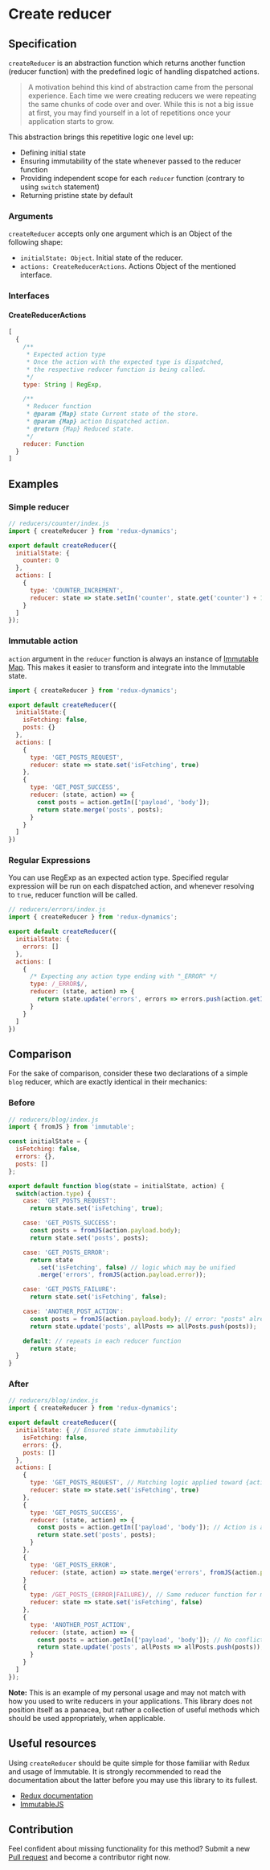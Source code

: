 # Create reducer

## Specification
`createReducer` is an abstraction function which returns another function (reducer function) with the predefined logic of handling dispatched actions.

> A motivation behind this kind of abstraction came from the personal experience. Each time we were creating reducers we were repeating the same chunks of code over and over. While this is not a big issue at first, you may find yourself in a lot of repetitions once your application starts to grow.

This abstraction brings this repetitive logic one level up:
* Defining initial state
* Ensuring immutability of the state whenever passed to the reducer function
* Providing independent scope for each `reducer` function (contrary to using `switch` statement)
* Returning pristine state by default

### Arguments
`createReducer` accepts only one argument which is an Object of the following shape:
* `initialState: Object`. Initial state of the reducer.
* `actions: CreateReducerActions`. Actions Object of the mentioned interface.

### Interfaces
#### CreateReducerActions
```js
[
  {
    /**
     * Expected action type
     * Once the action with the expected type is dispatched,
     * the respective reducer function is being called.
     */
    type: String | RegExp,

    /**
     * Reducer function
     * @param {Map} state Current state of the store.
     * @param {Map} action Dispatched action.
     * @return {Map} Reduced state.
     */
    reducer: Function
  }
]
```

## Examples
### Simple reducer

```js
// reducers/counter/index.js
import { createReducer } from 'redux-dynamics';

export default createReducer({
  initialState: {
    counter: 0
  },
  actions: [
    {
      type: 'COUNTER_INCREMENT',
      reducer: state => state.setIn('counter', state.get('counter') + 1)
    }
  ]
});
```

### Immutable action
`action` argument in the `reducer` function is always an instance of [Immutable Map](https://facebook.github.io/immutable-js/docs/#/Map). This makes it easier to transform and integrate into the Immutable state.
```js
import { createReducer } from 'redux-dynamics';

export default createReducer({
  initialState:{
    isFetching: false,
    posts: {}
  },
  actions: [
    {
      type: 'GET_POSTS_REQUEST',
      reducer: state => state.set('isFetching', true)
    },
    {
      type: 'GET_POST_SUCCESS',
      reducer: (state, action) => {
        const posts = action.getIn(['payload', 'body']);
        return state.merge('posts', posts);
      }
    }
  ]
})
```

### Regular Expressions
You can use RegExp as an expected action type. Specified regular expression will be run on each dispatched action, and whenever resolving to `true`, reducer function will be called.
```js
// reducers/errors/index.js
import { createReducer } from 'redux-dynamics';

export default createReducer({
  initialState: {
    errors: []
  },
  actions: [
    {
      /* Expecting any action type ending with "_ERROR" */
      type: /_ERROR$/,
      reducer: (state, action) => {
        return state.update('errors', errors => errors.push(action.getIn(['body', 'message']));
      }
    }
  ]
})
```

## Comparison
For the sake of comparison, consider these two declarations of a simple `blog` reducer, which are exactly identical in their mechanics:
### Before
```js
// reducers/blog/index.js
import { fromJS } from 'immutable';

const initialState = {
  isFetching: false,
  errors: {},
  posts: []
};

export default function blog(state = initialState, action) {
  switch(action.type) {
    case: 'GET_POSTS_REQUEST':
      return state.set('isFetching', true);

    case: 'GET_POSTS_SUCCESS':
      const posts = fromJS(action.payload.body);
      return state.set('posts', posts);

    case: 'GET_POSTS_ERROR':
      return state
        .set('isFetching', false) // logic which may be unified
        .merge('errors', fromJS(action.payload.error));

    case: 'GET_POSTS_FAILURE':
      return state.set('isFetching', false);

    case: 'ANOTHER_POST_ACTION':
      const posts = fromJS(action.payload.body); // error: "posts" already defined
      return state.update('posts', allPosts => allPosts.push(posts));

    default: // repeats in each reducer function
      return state;
  }
}
```

### After
```js
// reducers/blog/index.js
import { createReducer } from 'redux-dynamics';

export default createReducer({
  initialState: { // Ensured state immutability
    isFetching: false,
    errors: {},
    posts: []
  },
  actions: [
    {
      type: 'GET_POSTS_REQUEST', // Matching logic applied toward {action.type} automatically
      reducer: state => state.set('isFetching', true)
    },
    {
      type: 'GET_POSTS_SUCCESS',
      reducer: (state, action) => {
        const posts = action.getIn(['payload', 'body']); // Action is always immutable as well
        return state.set('posts', posts);
      }
    },
    {
      type: 'GET_POSTS_ERROR',
      reducer: (state, action) => state.merge('errors', fromJS(action.payload.error))
    }
    {
      type: /GET_POSTS_(ERROR|FAILURE)/, // Same reducer function for multiple action types
      reducer: state => state.set('isFetching', false)
    },
    {
      type: 'ANOTHER_POST_ACTION',
      reducer: (state, action) => {
        const posts = action.getIn(['payload', 'body']); // No conflicts due to separate function scopes
        return state.update('posts', allPosts => allPosts.push(posts));
      }
    }
  ]
});
```
**Note:** This is an example of my personal usage and may not match with how you used to write reducers in your applications. This library does not position itself as a panacea, but rather a collection of useful methods which should be used appropriately, when applicable.

## Useful resources
Using `createReducer` should be quite simple for those familiar with Redux and usage of Immutable. It is strongly recommended to read the documentation about the latter before you may use this library to its fullest.
* [Redux documentation](http://redux.js.org/)
* [ImmutableJS](https://facebook.github.io/immutable-js/docs/#/)

## Contribution
Feel confident about missing functionality for this method? Submit a new [Pull request](https://github.com/kettanaito/redux-dynamics/pulls) and become a contributor right now.
